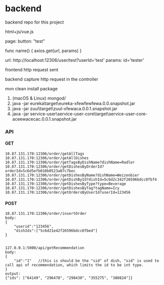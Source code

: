 # backend
backend repo for this project

html+js/vue.js

page: button: "test"

func name() {
	axios.get(url, params)
}

url: http://localhost:12306/user/test?userId='test'
params: id='tester'


frontend http request sent


backend capture http request in the controller



mvn clean install package

1. (macOS & Linux) mongod/
2. java -jar eureka\target\eureka-xfewfewfewa.0.0.snapshot.jar
3. java -jar zuul\target\zuul-xfewaca.0.0.1.snapshot.jar
4. java -jar service-user\service-user-core\target\service-user-core-aceewacecac.0.0.1.snapshot.jar



### API

#### GET
```
10.87.131.170:12306/order/getAllTags
10.87.131.170:12306/order/getAllDishes
10.87.131.170:12306/order/getTagsByDishName?dishName=Radler
10.87.131.170:12306/order/getDishesByOrderId?orderId=5c6d5efb010b0523a07c7bec
10.87.131.170:12306/order/getDishesByName?dishName=Weizenbier
10.87.131.170:12306/order/getDishById?dishId=5c6d2c342f26596bdcc0fbf4
10.87.131.170:12306/order/getDishesByType?type=Beverage
10.87.131.170:12306/order/getDishesByTag?tagName=Icy
10.87.131.170:12306/order/getOrdersByUserId?userId=123456
```

#### POST 
```
10.87.131.170:12306/order/insertOrder
body:
{
	"userid":"123456",
	"dishIds":["5c6d21e42f26596bdcc0fbed"]
}


127.0.0.1:5000/api/getRecommendation
body:
{
	"id":"1"   //this is should be the "sid" of dish, "sid" is used to call api of recommendation, which limits the id to be int type.
}
output:
{"ids": ["64149", "296478", "298430", "355275", "380824"]}

```
